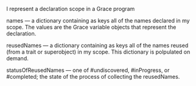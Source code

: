 I represent a declaration scope in a Grace program

names — a dictionary containing as keys all of the names declared in my scope.  The values are the Grace variable objects that represent the declaration.

reusedNames — a dictionary containing as keys all of the names reused (from a trait or superobject) in my scope.  This dictionary is polpulated on demand.

statusOfReusedNames — one of #undiscovered, #inProgress, or #completed; the state of the process of collecting the reusedNames.